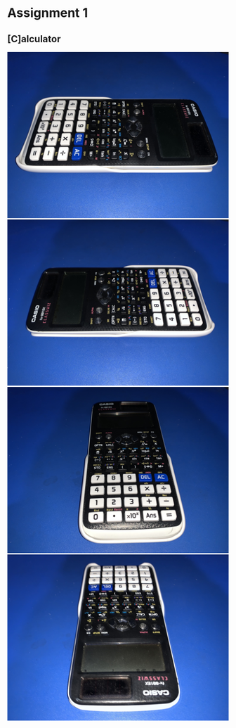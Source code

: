 # Assignment 1

## [C]alculator

![Calc Right](pictures/calcr.jpeg)
![Calc Left](pictures/calcl.jpeg)
![Calc Rear](pictures/calcb.jpeg)
![Calc Front](pictures/calct.jpeg)
